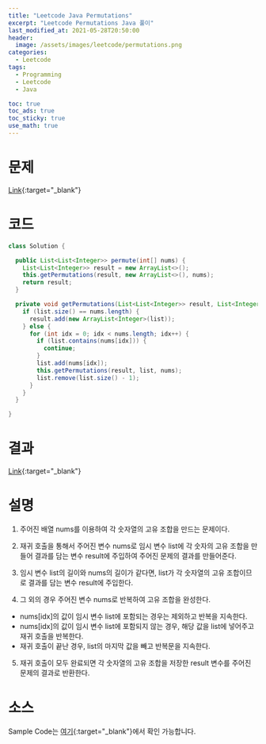 ```yaml
---
title: "Leetcode Java Permutations"
excerpt: "Leetcode Permutations Java 풀이"
last_modified_at: 2021-05-28T20:50:00
header:
  image: /assets/images/leetcode/permutations.png
categories:
  - Leetcode
tags:
  - Programming
  - Leetcode
  - Java

toc: true
toc_ads: true
toc_sticky: true
use_math: true
---
```

# 문제
[Link](https://leetcode.com/problems/permutations/){:target="_blank"}

# 코드
```java
class Solution {

  public List<List<Integer>> permute(int[] nums) {
    List<List<Integer>> result = new ArrayList<>();
    this.getPermutations(result, new ArrayList<>(), nums);
    return result;
  }

  private void getPermutations(List<List<Integer>> result, List<Integer> list, int[] nums) {
    if (list.size() == nums.length) {
      result.add(new ArrayList<Integer>(list));
    } else {
      for (int idx = 0; idx < nums.length; idx++) {
        if (list.contains(nums[idx])) {
          continue;
        }
        list.add(nums[idx]);
        this.getPermutations(result, list, nums);
        list.remove(list.size() - 1);
      }
    }
  }

}
```

# 결과
[Link](https://leetcode.com/submissions/detail/499405241/){:target="_blank"}

# 설명
1. 주어진 배열 nums를 이용하여 각 숫자열의 고유 조합을 만드는 문제이다.

2. 재귀 호출을 통해서 주어진 변수 nums로 임시 변수 list에 각 숫자의 고유 조합을 만들어 결과를 담는 변수 result에 주입하여 주어진 문제의 결과를 만들어준다.

3. 임시 변수 list의 길이와 nums의 길이가 같다면, list가 각 숫자열의 고유 조합이므로 결과를 담는 변수 result에 주입한다.

4. 그 외의 경우 주어진 변수 nums로 반복하여 고유 조합을 완성한다.
- nums[idx]의 값이 임시 변수 list에 포함되는 경우는 제외하고 반복을 지속한다.
- nums[idx]의 값이 임시 변수 list에 포함되지 않는 경우, 해당 값을 list에 넣어주고 재귀 호출을 반복한다.
- 재귀 호출이 끝난 경우, list의 마지막 값을 빼고 반복문을 지속한다.

5. 재귀 호출이 모두 완료되면 각 숫자열의 고유 조합을 저장한 result 변수를 주어진 문제의 결과로 반환한다.

# 소스
Sample Code는 [여기](https://github.com/GracefulSoul/leetcode/blob/master/src/main/java/gracefulsoul/problems/Permutations.java){:target="_blank"}에서 확인 가능합니다.